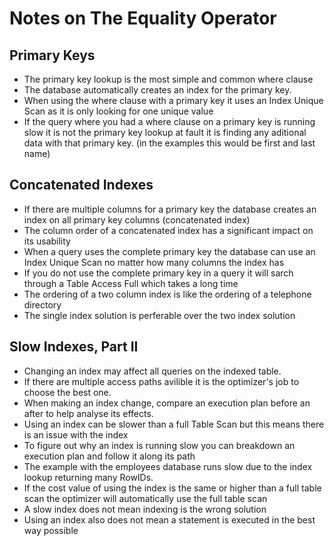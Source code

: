 # Notes on The Equality Operator 

## Primary Keys
- The primary key lookup is the most simple and common where clause
- The database automatically creates an index for the primary key.
- When using the where clause with a primary key it uses an Index Unique Scan as it is only looking for one unique value
- If the query where you had a where clause on a primary key is running slow it is not the primary key lookup at fault it is finding any aditional data with that primary key. (in the examples this would be first and last name)

## Concatenated Indexes
- If there are multiple columns for a primary key the database creates an index on all primary key columns (concatenated index)
- The column order of a concatenated index has a significant impact on its usability
- When a query uses the complete primary key the database can use an Index Unique Scan no matter how many columns the index has
- If you do not use the complete primary key in a query it will sarch through a Table Access Full which takes a long time
- The ordering of a two column index is like the ordering of a telephone directory
- The single index solution is perferable over the two index solution

## Slow Indexes, Part II
- Changing an index may affect all queries on the indexed table.
- If there are multiple access paths avilible it is the optimizer's job to choose the best one.
- When making an index change, compare an execution plan before an after to help analyse its effects.
- Using an index can be slower than a full Table Scan but this means there is an issue with the index
- To figure out why an index is running slow you can breakdown an execution plan and follow it along its path
- The example with the employees database runs slow due to the index lookup returning many RowIDs.
- If the cost value of using the index is the same or higher than a full table scan the optimizer will automatically use the full table scan
- A slow index does not mean indexing is the wrong solution
- Using an index also does not mean a statement is executed in the best way possible